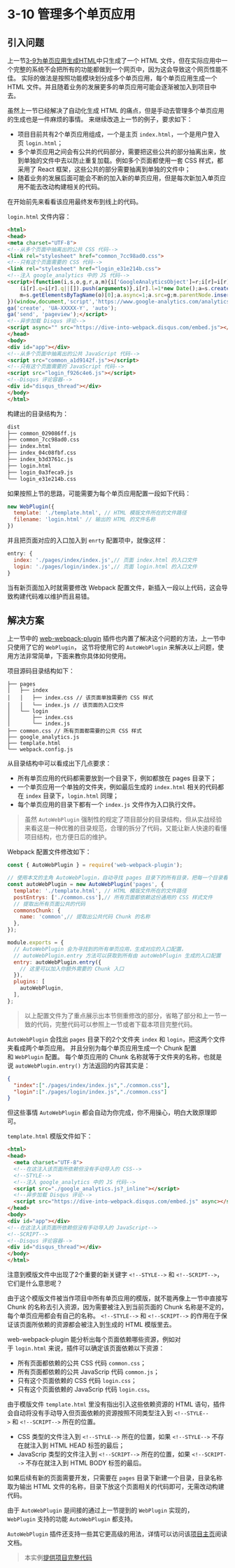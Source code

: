 # 3-10 管理多个单页应用

## 引入问题

上一节[3-9为单页应用生成HTML](./quarter3-9.html)中只生成了一个 HTML 文件，但在实际应用中一个完整的系统不会把所有的功能都做到一个网页中，因为这会导致这个网页性能不佳。 实际的做法是按照功能模块划分成多个单页应用，每个单页应用生成一个 HTML 文件。并且随着业务的发展更多的单页应用可能会逐渐被加入到项目中去。

虽然上一节已经解决了自动化生成 HTML 的痛点，但是手动去管理多个单页应用的生成也是一件麻烦的事情。 来继续改造上一节的例子，要求如下：

*   项目目前共有2个单页应用组成，一个是主页 `index.html`，一个是用户登入页 `login.html`；
*   多个单页应用之间会有公共的代码部分，需要把这些公共的部分抽离出来，放到单独的文件中去以防止重复加载。例如多个页面都使用一套 CSS 样式，都采用了 React 框架，这些公共的部分需要抽离到单独的文件中；
*   随着业务的发展后面可能会不断的加入新的单页应用，但是每次新加入单页应用不能去改动构建相关的代码。

在开始前先来看看该应用最终发布到线上的代码。

`login.html` 文件内容：

```html
<html>
<head>
<meta charset="UTF-8">
<!--从多个页面中抽离出的公共 CSS 代码-->
<link rel="stylesheet" href="common_7cc98ad0.css">
<!--只有这个页面需要的 CSS 代码-->
<link rel="stylesheet" href="login_e31e214b.css">
<!--注入 google_analytics 中的 JS 代码-->
<script>(function(i,s,o,g,r,a,m){i['GoogleAnalyticsObject']=r;i[r]=i[r]||function(){
    (i[r].q=i[r].q||[]).push(arguments)},i[r].l=1*new Date();a=s.createElement(o),
    m=s.getElementsByTagName(o)[0];a.async=1;a.src=g;m.parentNode.insertBefore(a,m)
})(window,document,'script','https://www.google-analytics.com/analytics.js','ga');
ga('create', 'UA-XXXXX-Y', 'auto');
ga('send', 'pageview');</script>
<!--异步加载 Disqus 评论-->
<script async="" src="https://dive-into-webpack.disqus.com/embed.js"></script>
</head>
<body>
<div id="app"></div>
<!--从多个页面中抽离出的公共 JavaScript 代码-->
<script src="common_a1d9142f.js"></script>
<!--只有这个页面需要的 JavaScript 代码-->
<script src="login_f926c4e6.js"></script>
<!--Disqus 评论容器-->
<div id="disqus_thread"></div>
</body>
</html>

```

构建出的目录结构为：

```bash
dist
├── common_029086ff.js
├── common_7cc98ad0.css
├── index.html
├── index_04c08fbf.css
├── index_b3d3761c.js
├── login.html
├── login_0a3feca9.js
└── login_e31e214b.css

```

如果按照上节的思路，可能需要为每个单页应用配置一段如下代码：

```js
new WebPlugin({
  template: './template.html', // HTML 模版文件所在的文件路径
  filename: 'login.html' // 输出的 HTML 的文件名称
})

```

并且把页面对应的入口加入到 `enrty` 配置项中，就像这样：

```js
entry: {
  index: './pages/index/index.js',// 页面 index.html 的入口文件
  login: './pages/login/index.js',// 页面 login.html 的入口文件
}

```

当有新页面加入时就需要修改 Webpack 配置文件，新插入一段以上代码，这会导致构建代码难以维护而且易错。

## 解决方案

上一节中的 [web-webpack-plugin](https://github.com/gwuhaolin/web-webpack-plugin) 插件也内置了解决这个问题的方法，上一节中只使用了它的 `WebPlugin`， 这节将使用它的 `AutoWebPlugin` 来解决以上问题，使用方法非常简单，下面来教你具体如何使用。

项目源码目录结构如下：

```
├── pages
│   ├── index
│   │   ├── index.css // 该页面单独需要的 CSS 样式
│   │   └── index.js // 该页面的入口文件
│   └── login
│       ├── index.css
│       └── index.js
├── common.css // 所有页面都需要的公共 CSS 样式
├── google_analytics.js
├── template.html
└── webpack.config.js

```

从目录结构中可以看成出下几点要求：

*   所有单页应用的代码都需要放到一个目录下，例如都放在 pages 目录下；
*   一个单页应用一个单独的文件夹，例如最后生成的 `index.html` 相关的代码都在 `index` 目录下，`login.html` 同理；
*   每个单页应用的目录下都有一个 `index.js` 文件作为入口执行文件。

> 虽然 `AutoWebPlugin` 强制性的规定了项目部分的目录结构，但从实战经验来看这是一种优雅的目录规范，合理的拆分了代码，又能让新人快速的看懂项目结构，也方便日后的维护。

Webpack 配置文件修改如下：

```js
const { AutoWebPlugin } = require('web-webpack-plugin');

// 使用本文的主角 AutoWebPlugin，自动寻找 pages 目录下的所有目录，把每一个目录看成一个单页应用
const autoWebPlugin = new AutoWebPlugin('pages', {
  template: './template.html', // HTML 模版文件所在的文件路径
  postEntrys: ['./common.css'],// 所有页面都依赖这份通用的 CSS 样式文件
  // 提取出所有页面公共的代码
  commonsChunk: {
    name: 'common',// 提取出公共代码 Chunk 的名称
  },
});

module.exports = {
  // AutoWebPlugin 会为寻找到的所有单页应用，生成对应的入口配置，
  // autoWebPlugin.entry 方法可以获取到所有由 autoWebPlugin 生成的入口配置
  entry: autoWebPlugin.entry({
    // 这里可以加入你额外需要的 Chunk 入口
  }),
  plugins: [
    autoWebPlugin,
  ],
};

```

> 以上配置文件为了重点展示出本节侧重修改的部分，省略了部分和上一节一致的代码，完整代码可以参照上一节或者下载本项目完整代码。

`AutoWebPlugin` 会找出 `pages` 目录下的2个文件夹 `index` 和 `login`，把这两个文件夹看成两个单页应用。 并且分别为每个单页应用生成一个 Chunk 配置和 `WebPlugin` 配置。 每个单页应用的 Chunk 名称就等于文件夹的名称，也就是说 `autoWebPlugin.entry()` 方法返回的内容其实是：

```json
{
  "index":["./pages/index/index.js","./common.css"],
  "login":["./pages/login/index.js","./common.css"]
}

```

但这些事情 `AutoWebPlugin` 都会自动为你完成，你不用操心，明白大致原理即可。

`template.html` 模版文件如下：

```html
<html>
<head>
  <meta charset="UTF-8">
  <!--在这注入该页面所依赖但没有手动导入的 CSS-->
  <!--STYLE-->
  <!--注入 google_analytics 中的 JS 代码-->
  <script src="./google_analytics.js?_inline"></script>
  <!--异步加载 Disqus 评论-->
  <script src="https://dive-into-webpack.disqus.com/embed.js" async></script>
</head>
<body>
<div id="app"></div>
<!--在这注入该页面所依赖但没有手动导入的 JavaScript-->
<!--SCRIPT-->
<!--Disqus 评论容器-->
<div id="disqus_thread"></div>
</body>
</html>

```

注意到模版文件中出现了2个重要的新关键字 `<!--STYLE-->` 和 `<!--SCRIPT-->`，它们是什么意思呢？

由于这个模版文件被当作项目中所有单页应用的模版，就不能再像上一节中直接写 Chunk 的名称去引入资源，因为需要被注入到当前页面的 Chunk 名称是不定的，每个单页应用都会有自己的名称。 `<!--STYLE-->` 和 `<!--SCRIPT-->` 的作用在于保证该页面所依赖的资源都会被注入到生成的 HTML 模版里去。

web-webpack-plugin 能分析出每个页面依赖哪些资源，例如对于 `login.html` 来说，插件可以确定该页面依赖以下资源：

*   所有页面都依赖的公共 CSS 代码 `common.css`；
*   所有页面都依赖的公共 JavaScrip 代码 `common.js`；
*   只有这个页面依赖的 CSS 代码 `login.css`；
*   只有这个页面依赖的 JavaScrip 代码 `login.css`。

由于模版文件 `template.html` 里没有指出引入这些依赖资源的 HTML 语句，插件会自动将没有手动导入但页面依赖的资源按照不同类型注入到 `<!--STYLE-->` 和 `<!--SCRIPT-->` 所在的位置。

*   CSS 类型的文件注入到 `<!--STYLE-->` 所在的位置，如果 `<!--STYLE-->` 不存在就注入到 HTML HEAD 标签的最后；
*   JavaScrip 类型的文件注入到 `<!--SCRIPT-->` 所在的位置，如果 `<!--SCRIPT-->` 不存在就注入到 HTML BODY 标签的最后。

如果后续有新的页面需要开发，只需要在 `pages` 目录下新建一个目录，目录名称取为输出 HTML 文件的名称，目录下放这个页面相关的代码即可，无需改动构建代码。

由于 `AutoWebPlugin` 是间接的通过上一节提到的 `WebPlugin` 实现的，`WebPlugin` 支持的功能 `AutoWebPlugin` 都支持。

`AutoWebPlugin` 插件还支持一些其它更高级的用法，详情可以访问该[项目主页](https://github.com/gwuhaolin/web-webpack-plugin)阅读文档。

> 本实例[提供项目完整代码](../projectDemo/3-10管理多个单页应用.zip)

